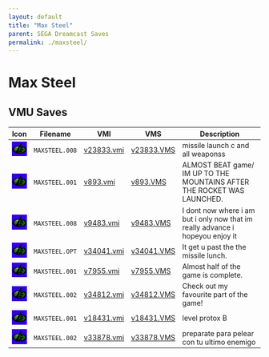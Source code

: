 ```yaml
---
layout: default
title: "Max Steel"
parent: SEGA Dreamcast Saves
permalink: ./maxsteel/
---
```

# Max Steel

## VMU Saves

| Icon | Filename | VMI | VMS | Description |
|------|----------|-----|-----|-------------|
| ![Max Steel](../icons/MAXSTEEL.008.GIF) | `MAXSTEEL.008` | [v23833.vmi](v23833.vmi) | [v23833.VMS](v23833.VMS) | missile launch c and all weaponss  |
| ![Max Steel](../icons/MAXSTEEL.001.GIF) | `MAXSTEEL.001` | [v893.vmi](v893.vmi) | [v893.VMS](v893.VMS) | ALMOST BEAT game/ IM UP TO THE MOUNTAINS AFTER THE ROCKET WAS LAUNCHED.   |
| ![Max Steel](../icons/MAXSTEEL.008.GIF) | `MAXSTEEL.008` | [v9483.vmi](v9483.vmi) | [v9483.VMS](v9483.VMS) | I dont now where i am but i only now that im really advance i hopeyou enjoy it  |
| ![Max Steel](../icons/MAXSTEEL.OPT.GIF) | `MAXSTEEL.OPT` | [v34041.vmi](v34041.vmi) | [v34041.VMS](v34041.VMS) | It get u past the the missile lunch.  |
| ![Max Steel](../icons/MAXSTEEL.001.GIF) | `MAXSTEEL.001` | [v7955.vmi](v7955.vmi) | [v7955.VMS](v7955.VMS) | Almost half of the game is complete.  |
| ![Max Steel](../icons/MAXSTEEL.002.GIF) | `MAXSTEEL.002` | [v34812.vmi](v34812.vmi) | [v34812.VMS](v34812.VMS) | Check out my favourite part of the game!  |
| ![Max Steel](../icons/MAXSTEEL.001.GIF) | `MAXSTEEL.001` | [v18431.vmi](v18431.vmi) | [v18431.VMS](v18431.VMS) | level protox B  |
| ![Max Steel](../icons/MAXSTEEL.002.GIF) | `MAXSTEEL.002` | [v33878.vmi](v33878.vmi) | [v33878.VMS](v33878.VMS) | preparate para pelear con tu ultimo enemigo  |
